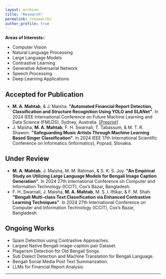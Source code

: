 ```yaml
---
layout: archive
title: "Research"
permalink: /research/
author_profile: true
---
```

<b>Areas of Interests:</b>:
* Computer Vision
* Natural Language Processing
* Large Language Models
* Contrastive Learning
* Generative Adversarial Network
* Speech Processing
* Deep Learning Applications
  
## Accepted for Publication

* <b>M. A. Mahtab</b>, & J. Maisha. <b>"Automated Financial Report Detection, Classification and Structure Recognition Using YOLO and SLANet"</b>. In 2024 IEEE International Conference on Future Machine Learning and Data Science (FMLDS), Sydney, Australia. [[Preprint]](http://dx.doi.org/10.13140/RG.2.2.19451.32803)
* J. Maisha, <b>M. A. Mahtab</b>, F. H. Swarnali, T. Tabassum, & M. T. R. Shawon. <b>"Safeguarding Music Artists Through Machine Learning Based Singer Classification"</b>. In 2024 IEEE 17th International Scientific Conference on Informatics (Informatics), Poprad, Slovakia.
  
## Under Review

* <b>M. A. Mahtab</b>, J. Maisha, M. M. Rahman, & S. K. S. Joy. <b>"An Empirical Study on Utilizing Large Language Models for Bengali Image Caption Generation"</b>. In 2024 27th International Conference on Computer and Information Technology (ICCIT), Cox’s Bazar, Bangladesh.
* F. H. Swarnali, J. Maisha, <b>M. A. Mahtab</b>, M. S. I. Iftikar, & F. M. Shah. <b>"Bengali Multi-class Text Classification via Enhanced Contrastive Learning Techniques"</b>. In 2024 27th International Conference on Computer and Information Technology (ICCIT), Cox’s Bazar, Bangladesh.

## Ongoing Works

* Spam Detection using Contrastive Approaches.
* Largest Native Bengali image-caption pair Dataset.
* Plagarism Detection for Old Bengali Songs.
* Sub Dialect Detection and Machine Translation for Bengali Language.
* Bengali Social Media Post Text Summarization.
* LLMs for Financial Report Analysis.

__________________________________________________